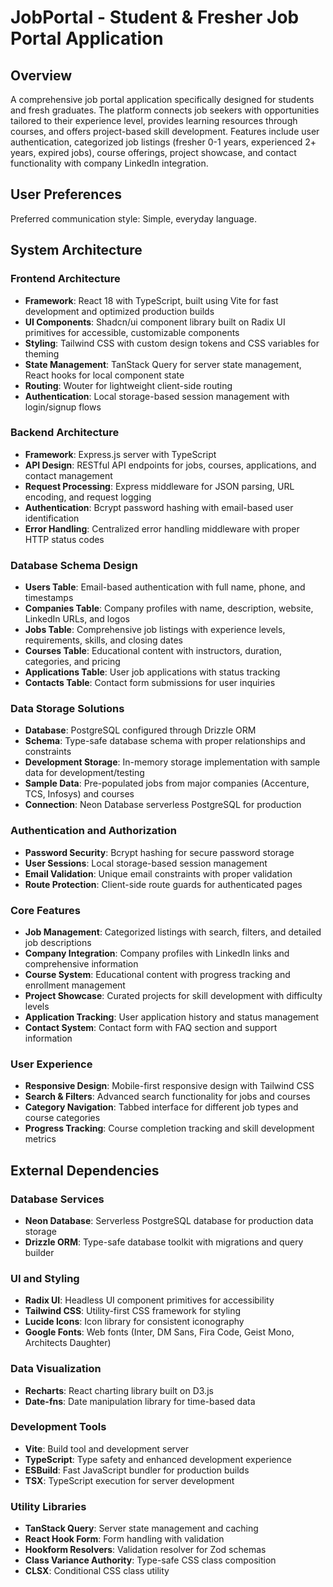 # JobPortal - Student & Fresher Job Portal Application

## Overview

A comprehensive job portal application specifically designed for students and fresh graduates. The platform connects job seekers with opportunities tailored to their experience level, provides learning resources through courses, and offers project-based skill development. Features include user authentication, categorized job listings (fresher 0-1 years, experienced 2+ years, expired jobs), course offerings, project showcase, and contact functionality with company LinkedIn integration.

## User Preferences

Preferred communication style: Simple, everyday language.

## System Architecture

### Frontend Architecture
- **Framework**: React 18 with TypeScript, built using Vite for fast development and optimized production builds
- **UI Components**: Shadcn/ui component library built on Radix UI primitives for accessible, customizable components
- **Styling**: Tailwind CSS with custom design tokens and CSS variables for theming
- **State Management**: TanStack Query for server state management, React hooks for local component state
- **Routing**: Wouter for lightweight client-side routing
- **Authentication**: Local storage-based session management with login/signup flows

### Backend Architecture
- **Framework**: Express.js server with TypeScript
- **API Design**: RESTful API endpoints for jobs, courses, applications, and contact management
- **Request Processing**: Express middleware for JSON parsing, URL encoding, and request logging
- **Authentication**: Bcrypt password hashing with email-based user identification
- **Error Handling**: Centralized error handling middleware with proper HTTP status codes

### Database Schema Design
- **Users Table**: Email-based authentication with full name, phone, and timestamps
- **Companies Table**: Company profiles with name, description, website, LinkedIn URLs, and logos
- **Jobs Table**: Comprehensive job listings with experience levels, requirements, skills, and closing dates
- **Courses Table**: Educational content with instructors, duration, categories, and pricing
- **Applications Table**: User job applications with status tracking
- **Contacts Table**: Contact form submissions for user inquiries

### Data Storage Solutions
- **Database**: PostgreSQL configured through Drizzle ORM
- **Schema**: Type-safe database schema with proper relationships and constraints
- **Development Storage**: In-memory storage implementation with sample data for development/testing
- **Sample Data**: Pre-populated jobs from major companies (Accenture, TCS, Infosys) and courses
- **Connection**: Neon Database serverless PostgreSQL for production

### Authentication and Authorization
- **Password Security**: Bcrypt hashing for secure password storage
- **User Sessions**: Local storage-based session management
- **Email Validation**: Unique email constraints with proper validation
- **Route Protection**: Client-side route guards for authenticated pages

### Core Features
- **Job Management**: Categorized listings with search, filters, and detailed job descriptions
- **Company Integration**: Company profiles with LinkedIn links and comprehensive information
- **Course System**: Educational content with progress tracking and enrollment management
- **Project Showcase**: Curated projects for skill development with difficulty levels
- **Application Tracking**: User application history and status management
- **Contact System**: Contact form with FAQ section and support information

### User Experience
- **Responsive Design**: Mobile-first responsive design with Tailwind CSS
- **Search & Filters**: Advanced search functionality for jobs and courses
- **Category Navigation**: Tabbed interface for different job types and course categories
- **Progress Tracking**: Course completion tracking and skill development metrics

## External Dependencies

### Database Services
- **Neon Database**: Serverless PostgreSQL database for production data storage
- **Drizzle ORM**: Type-safe database toolkit with migrations and query builder

### UI and Styling
- **Radix UI**: Headless UI component primitives for accessibility
- **Tailwind CSS**: Utility-first CSS framework for styling
- **Lucide Icons**: Icon library for consistent iconography
- **Google Fonts**: Web fonts (Inter, DM Sans, Fira Code, Geist Mono, Architects Daughter)

### Data Visualization
- **Recharts**: React charting library built on D3.js
- **Date-fns**: Date manipulation library for time-based data

### Development Tools
- **Vite**: Build tool and development server
- **TypeScript**: Type safety and enhanced development experience
- **ESBuild**: Fast JavaScript bundler for production builds
- **TSX**: TypeScript execution for server development

### Utility Libraries
- **TanStack Query**: Server state management and caching
- **React Hook Form**: Form handling with validation
- **Hookform Resolvers**: Validation resolver for Zod schemas
- **Class Variance Authority**: Type-safe CSS class composition
- **CLSX**: Conditional CSS class utility
